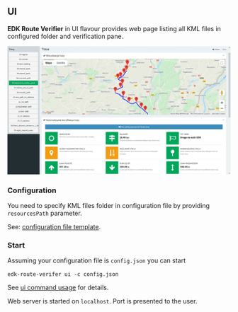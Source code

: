 ## UI

**EDK Route Verifier** in UI flavour provides web page listing all KML files in configured folder and verification pane.

![UI](./UI.png)

### Configuration

You need to specify KML files folder in configuration file by providing `resourcesPath` parameter.

See: [configuration file template](../conf/config.json.template).

### Start

Assuming your configuration file is `config.json` you can start  
```shell script
edk-route-verifer ui -c config.json
```
See [ui command usage](../docs/USAGE_UI.md) for details.

Web server is started on `localhost`. Port is presented to the user.
